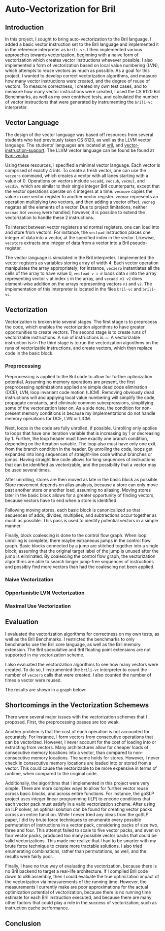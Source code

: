 # Auto-Vectorization for Bril

## Introduction

In this project, I sought to bring auto-vectorization to the Bril language. I added a basic vector instruction set to the Bril language and implemented it in the reference interpreter as `brili-vc`. I then implemented various approaches towards vectorization, beginning with a naive form of vectorization which creates vector instructions whevever possible. I also implemented a form of vectorization based on local value numbering (LVN), which attempts to reuse vectors as much as possible. As a goal for this project, I wanted to develop correct vectorization algorithms, and measure how many vector instructions were created, and the degree of reuse of vectors. To measure correctness, I created my own test cases, and to measure how many vector instructions were created, I used the CS 6120 Bril Benchmarks, as well as my own contrived tests, and calculated the number of vector instructions that were generated by instrumenting the `brili-vc` interpreter.

## Vector Language

The design of the vector language was based off resources from several students who had previously taken CS 6120, as well as the LLVM vector language. The students' languages are located at [vril](https://www.cs.cornell.edu/courses/cs6120/2019fa/blog/vril-vector-bril/), and [vector-instruction-support](https://www.cs.cornell.edu/courses/cs6120/2019fa/blog/interpreter-vector-support/). The LLVM vector language can be found be found at [llvm-vector](https://llvm.org/docs/LangRef.html#vector-operations).

Using these resources, I specified a minimal vector language. Each vector is comprised of exactly 4 ints. To create a fresh vector, one can use the `veczero` command, which creates a vector with all lanes starting with a value of 0. Operations on vectors include `vecadd`, `vecsub`, `vecmul`, and `vecdiv`, which are similar to their single integer Bril counterparts, except that the vector operations operate on 4 integers at a time. `vecmove` copies the value in one vector register to another vector register. `vecmac` represents an operation multiplying two vectors, and then adding a vector offset. `vecneg` negates all the elements of a vector. Due to project limitations, neither `vecmac` nor `vecneg` were handled; however, it is possible to extend the vectorization to handle these 2 instructions. 

To interact between vector registers and normal registers. one can load into and store from vectors. For instance, the `vecload` instruction places one integer of data into a vector, at the specified index in the vector. Likewise, `vecstore` extracts one integer of data from a vector into a Bril pseudo-register. 

The vector language is simulated in the Bril interpreter. I implemented the vector registers as variables storing array of width 4. Each vector operation manipulates the array appropriately; for instance, `veczero` instantiates all the cells of the array to have value 0, `vecload v i d` loads data `d` into the array representing vector `v` at index `i` in the array, and `vecadd v1 v2` does element-wise addition on the arrays representing vectors `v1` and `v2`. The implementation of this interpreter is located in the files `bril-vc` and `brili-vc`.

## Vectorization

Vectorization is broken into several stages. The first stage is to preprocess the code, which enables the vectorization algorithms to have greater opportunities to create vectors. The second stage is to create runs of vectorizable instructions. A run of instructions is::::: A vectorizable instruction is>>:The third stage is to run the vectorization algorithms on the runs of vectorizable instructions, and create vectors, which then replace code in the basic block. 

### Preprocessing

Preprocessing is applied to the Bril code to allow for further optimization potential. Assuming no memory operations are present, the first preprocessing optimizations applied are simple dead code elimination (DCE), LVN, loop invariant code motion (LICM). Removing obviously dead instructions will and applying local value numbering will simplify the code, propagate constants, and eliminate common subexpressions, simplifying some of the vectorization later on. As a side note, the condition for non-present memory conditions is because my implementations do not handle memory operations for DCE, LVN or LICM.

Next, loops in the code are fully unrolled, if possible. Unrolling only applies to loops that have one iteration variable that is increasing by 1 or decreasing by 1. Further, the loop header must have exactly one branch condition, depending on the iteration variable. The loop also must have only one exit, from the branch condition in the header. By unrolling the code, loops get expanded into long sequences of straight-line code without branches or jumps. Having straight line code allows for long sequences of instructions that can be identified as vectorizable, and the possibility that a vector may be used several times.

After unrolling, stores are then moved as late in the basic block as possible. Store movement depends on alias analysis, because a store can only move past another store or another load, assuming no aliasing. Moving stores later in the basic block allows for a greater opportunity of finding vectors, because vectors have to end when a store is identified.

Following moving stores, each basic block is canonicalized so that sequences of adds, divides, multiplies, and subtractions occur together as much as possible. This pass is used to identify potential vectors in a simple manner.

Finally, block coalescing is done to the control flow graph. When loop unrolling is complete, there maybe extraneous jumps in the control flow graph. Basic blocks connected by a jump are stitched together into a single block, assuming that the original target label of the jump is unused after the jump is eliminated. By coalescing the control flow graph, the vectorization algorithms are able to search longer jump-free sequences of instructions and possibly find more vectors than had the coalescing not been applied.

### Naive Vectorization

### Opportunistic LVN Vectorization

### Maximal Use Vectorization

## Evaluation

I evaluated the vectorization algorithms for correctness on my own tests, as well as the Bril Benchmarks. I restricted the benchmarks to only benchmarks use the Bril core language, as well as the Bril memory extension. The Bril speculative and Bril floating point extensions are not supported in my vectorization scheme.

I also evaluated the vectorization algorithms to see how many vectors were created. To do so, I instrumented the `brili-vc` interpreter to count the number of `veczero` calls that were created. I also counted the number of times a vector were reused.

The results are shown in a graph below:

## Shortcomings in the Vectorization Schemews

There were several major issues with the vectorization schemes that I proposed. First, the preprocessing passes are too weak. 

Another problem is that the cost of each operation is not accounted for accurately. For instance, I form vectors from consecutive operations that can be vectorized. However, I never account for the cost of loading into or extracting from vectors. Many architectures allow for cheaper loads of consecutive memory locations into a vector, than compared to non-consecutive memory locations. The same holds for stores. However, I never check in consecutive memory locations are loaded into or stored from a vector. This could cause the vectorizable to be more expensive in terms of runtime, when compared to the original code.

Additionally, the algorithms that I implemented in this project were very simple. There are more complex ways to allow for further vector reuse across basic blocks, and across entire functions. For instance, the goSLP project uses integer linear programming (ILP) to encode conditions that each vector pack must satisfy in a valid vectorization scheme. After using an ILP solver, an optimal solution can be found for creating vector packs across an entire function. While I never tried any ideas from the goSLP paper, I did try brute force techniques to enumerate every possible permutation of instructions in a vector pack, considering packs of size two, three and four. This attempt failed to scale to five vector packs, and even on four vector packs, produced too many possible vector packs that could be valid vectorizations. This made me realize that I had to be smarter with my brute force technique to create more tractable solutions. I also tried enumerating combinations, rather than permutations, as well, and the results were fairly poor. 

Finally, I have no true way of evaluating the vectorization, because there is no Bril backend to target a real-life architecture. If I compiled Bril code down to x86 assembly, then I could evaluate the true optimization impact of the vectorization via measurements of the running time. However, the measurements I currently make are poor approximations for the actual optimization potential of vectorization, because there is no running time estimate for each Bril instruction executed, and because there are many other factors that could play a role in the success of vectorization, such as instruction cache performance.

## Conclusion
